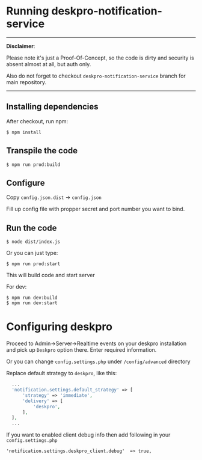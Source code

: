 # Running deskpro-notification-service

--------
**Disclaimer**:

Please note it's just a Proof-Of-Concept, so the code is dirty and security is absent almost at all, but auth only.

Also do not forget to checkout ``deskpro-notification-service`` branch for main repository.

--------

## Installing dependencies

After checkout, run npm:

    $ npm install

## Transpile the code

    $ npm run prod:build

## Configure

Copy `config.json.dist` -> `config.json`

Fill up config file with propper secret and port number you want to bind.

## Run the code

    $ node dist/index.js
    
Or you can just type:

    $ npm run prod:start
    
This will build code and start server
    
For dev:

    $ npm run dev:build
    $ npm run dev:start 

# Configuring deskpro

Proceed to Admin->Server->Realtime events on your deskpro installation and pick up `Deskpro` option there.
Enter required information.

Or you can change ``config.settings.php`` under ``/config/advanced`` directory

Replace default strategy to ``deskpro``, like this:

```php
  ...
  'notification.settings.default_strategy' => [
      'strategy' => 'immediate',
      'delivery' => [
          'deskpro',
      ],
  ],
  ...
```

If you want to enabled client debug info then add following in your `config.settings.php`

    'notification.settings.deskpro_client.debug'  => true,